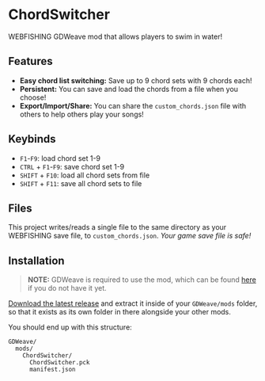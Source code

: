 # ChordSwitcher
WEBFISHING GDWeave mod that allows players to swim in water!

## Features
- **Easy chord list switching:** Save up to 9 chord sets with 9 chords each!
- **Persistent:** You can save and load the chords from a file when you choose!
- **Export/Import/Share:** You can share the `custom_chords.json` file with others to help others play your songs!

## Keybinds
- `F1`-`F9`: load chord set 1-9
- `CTRL` + `F1`-`F9`: save chord set 1-9
- `SHIFT` + `F10`: load all chord sets from file
- `SHIFT` + `F11`: save all chord sets to file

## Files
This project writes/reads a single file to the same directory as your WEBFISHING save file, to `custom_chords.json`. *Your game save file is safe!*

## Installation
> **NOTE:** GDWeave is required to use the mod, which can be found [here](https://github.com/NotNite/GDWeave/) if you do not have it yet.

[Download the latest release](https://github.com/Nowaha/ChordSwitcher/releases/latest/download/ChordSwitcher.zip) and extract it inside of your `GDWeave/mods` folder, so that it exists as its own folder in there alongside your other mods.

You should end up with this structure:
```
GDWeave/
  mods/
    ChordSwitcher/
      ChordSwitcher.pck
      manifest.json
```
